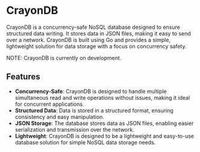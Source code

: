 # CrayonDB

CrayonDB is a concurrency-safe NoSQL database designed to ensure structured data writing. It stores data in JSON files, making it easy to send over a network. CrayonDB is built using Go and provides a simple, lightweight solution for data storage with a focus on concurrency safety.

NOTE: CrayonDB is currently on development.

## Features

- **Concurrency-Safe**: CrayonDB is designed to handle multiple simultaneous read and write operations without issues, making it ideal for concurrent applications.
- **Structured Data**: Data is stored in a structured format, ensuring consistency and easy manipulation.
- **JSON Storage**: The database stores data as JSON files, enabling easier serialization and transmission over the network.
- **Lightweight**: CrayonDB is designed to be a lightweight and easy-to-use database solution for simple NoSQL data storage needs.

